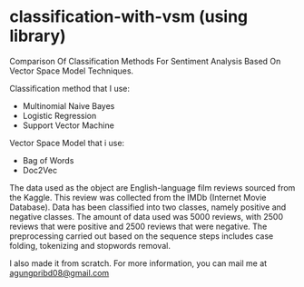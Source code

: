 # classification-with-vsm (using library)
Comparison Of Classification Methods For Sentiment Analysis Based On Vector Space Model Techniques.

Classification method that I use:
- Multinomial Naive Bayes
- Logistic Regression
- Support Vector Machine

Vector Space Model that i use:
- Bag of Words
- Doc2Vec

The data used as the object are English-language film reviews sourced from the Kaggle. This review was collected from the IMDb (Internet Movie Database). Data has been classified into two classes, namely positive and negative classes. The amount of data used was 5000 reviews, with 2500 reviews that were positive and 2500 reviews that were negative.
The preprocessing carried out based on the sequence steps includes case folding, tokenizing and stopwords removal.

I also made it from scratch. For more information, you can mail me at agungpribd08@gmail.com
